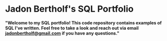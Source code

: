 # Jadon Bertholf's SQL Portfolio
#### "Welcome to my SQL portfolio! This code repository contains examples of SQL I've written. Feel free to take a look and reach out via email jadonbertholf@gmail.com if you have any questions."
